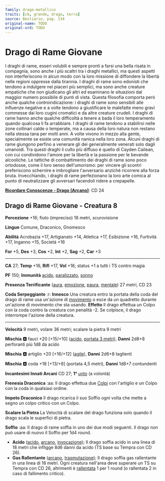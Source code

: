 ```yaml
---
family: drago-metallico
traits: [cb, grande, drago, terra]
source: Bestiario, pag. 134
original-name: TODO
original-srd: TODO
---
```


# Drago di Rame Giovane

I draghi di rame, esseri volubili e sempre pronti a farsi una bella risata in compagnia, sono anche i più scaltri tra i draghi metallici, ma questi aspetti non interferiscono in alcun modo con la loro missione di diffondere la libertà nelle regioni oppresse dalla tirannia. I draghi di rame sono edonisti che tendono a indulgere nei piaceri più semplici, ma sono anche creature empatiche che non giudicano gli altri ed esaminano le situazioni dal maggior numero possibile di punti di vista. Questa filosofia comporta però anche qualche controindicazione: i draghi di rame sono sensibili alle influenze negative e a volte tendono a giustificare le malefatte meno gravi commesse dai loro cugini cromatici e da altre creature crudeli. I draghi di rame hanno anche qualche difficoltà a tenere a bada il loro temperamento quando qualcosa li fa arrabbiare. I draghi di rame tendono a stabilirsi nelle zone collinari calde o temperate, ma a causa della loro natura non restano nella stessa tana per molti anni. A volte vivono in mezzo alla gente, specialmente se esiste una comunità nanica nella loro zona. Alcuni draghi di rame giungono perfino a venerare gli dei generalmente venerati solo dagli umanoidi. Tra questi draghi il culto più diffuso è quello di Cayden Cailean, con cui condividono l'amore per la libertà e la passione per le bevande alcooliche. Le tattiche di combattimento dei draghi di rame sono poco ortodosse, come il loro senso dell'umorismo: per vincere gli scontri preferiscono schernire e imbrogliare l'avversario anziché ricorrere alla forza bruta. Invecchiando, i draghi di rame perfezionano la loro arte comica al punto di neutralizzare gli avversari facendoli ridere a crepapelle.

**[Ricordare Conoscenze - Drago (Arcano)](/azioni/ricordare-conoscenze)**: CD 24

## Drago di Rame Giovane - Creatura 8

**Percezione** +16; fiuto (impreciso) 18 metri, scurovisione

**Lingue** Comune, Draconico, Gnomesco

**Abilità** Acrobazia +17, Artigianato +14, Atletica +17, Esibizione +16, Furtività +17, Inganno +15, Società +16

**For** +5, **Des** +3, **Cos** +2, **Int** +2, **Sag** +2, **Car** +3

***

**CA** 27; **Temp** +16, **Rifl** +17, **Vol** +16; status +1 a tutti i TS contro magia

**PF** 150; **Immunità** [acido](/tratti/acido), [paralizzato](/tratti/paralizzato), [sonno](/tratti/sonno)

**Presenza Terrificante** ([aura](/tratti/aura), [emozione](/tratti/emozione), [paura](/tratti/paura), [mentale](/tratti/mentale)) 27 metri, CD 23

**Coda Serpeggiante** :r: **Innesco** Una creatura entro la portata della coda del drago di rame usa un'azione di [movimento](/tratti/movimento) o esce da un quadretto durante un'azione di movimento che sta usando. **Effetto** Il drago effettua un Colpo con la coda contro la creatura con penalità -2. Se colpisce, il drago interrompe l'azione della creatura.

***

**Velocità** 9 metri, volare 36 metri; scalare la pietra 9 metri

**Mischia** :a: fauci +20 \[+15/+10] ([acido](/tratti/acido), [portata 3 metri](/tratti/portata)), **Danni** 2d8+8 perforanti più 1d8 da acido

**Mischia** :a: artiglio +20 \[+16/+12] ([agile](/tratti/agile)), **Danni** 2d6+8 taglienti

**Mischia** :a: coda +18 \[+13/+8] (portata 4,5 metri), **Danni** 1d8+7 contundenti

**Incantesimi Innati Arcani** CD 27; **1°** *[unto](/incantesimi/unto)* (a volontà)

**Frenesia Draconica** :aa: Il drago effettua due [Colpi](/azioni/colpire) con l'artiglio e un Colpo con la coda in qualsiasi ordine.

**Impeto Draconico** Il drago ricarica il suo Soffio ogni volta che mette a segno un colpo critico con un Colpo.

**Scalare la Pietra** La Velocità di scalare del drago funziona solo quando il drago scala le superfici di pietra.

**Soffio** :aa: Il drago di rame soffia in uno dei due modi seguenti. Il drago non può usare di nuovo il Soffio per 1d4 round.

*   **Acido** ([acido](/tratti/acido), [arcano](/tratti/arcano), [invocazione](/tratti/invocazione)); Il drago soffia acido in una linea di 18 metri che infligge 8d6 danni da acido (TS base su Tempra con CD 26).
*   **Gas Rallentante** ([arcano](/tratti/arcano), [trasmutazione](/tratti/trasmutazione)); Il drago soffia gas rallentante in una linea di 18 metri. Ogni creatura nell'area deve superare un TS su Tempra con CD  26, altrimenti è [rallentata](/condizioni/rallentato) 1 per 1 round (o rallentata 2 in caso di fallimento critico).
